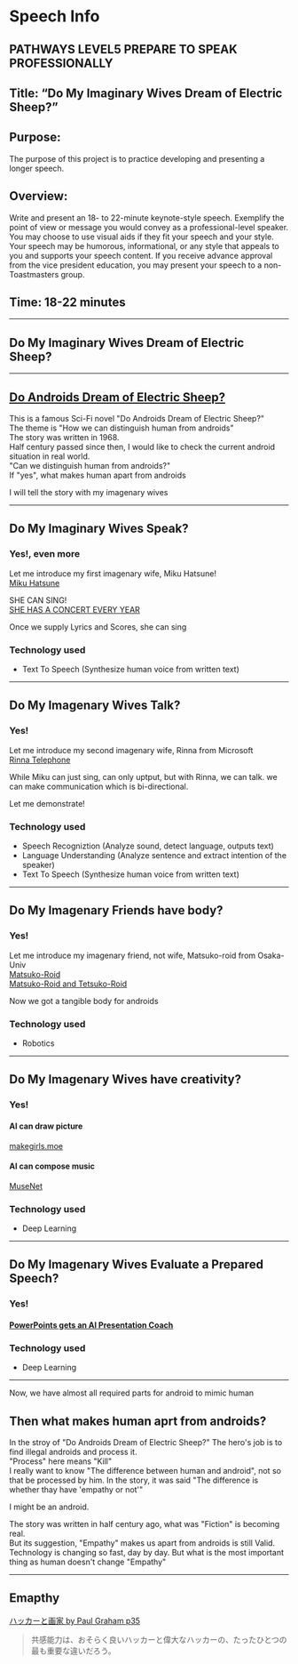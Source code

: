 # Speech Info
## PATHWAYS LEVEL5 PREPARE TO SPEAK PROFESSIONALLY                                                     
## Title: “Do My Imaginary Wives Dream of Electric Sheep?”
## Purpose: 
The purpose of this project is to practice developing and presenting a longer speech.
## Overview: 
Write and present an 18- to 22-minute keynote-style speech. Exemplify the point of view or message you would convey as a professional-level speaker. You may choose to use visual aids if they fit your speech and your style. Your speech may be humorous, informational, or any style that appeals to you and supports your speech content. If you receive advance approval from the vice president education, you may present your speech to a non-Toastmasters group.
## Time: 18-22 minutes

---

## Do My Imaginary Wives Dream of Electric Sheep?

---
## [Do Androids Dream of Electric Sheep? ](https://www.amazon.co.jp/dp/4150102295)

This is a famous Sci-Fi novel "Do Androids Dream of Electric Sheep?"  
The theme is "How we can distinguish human from androids"  
The story was written in 1968.  
Half century passed since then, I would like to check the current android situation in real world.  
"Can we distinguish human from androids?"  
If "yes", what makes human apart from androids  
  
I will tell the story with my imagenary wives

---
## Do My Imaginary Wives Speak?
### Yes!, even more
Let me introduce my first imagenary wife, Miku Hatsune!  
[Miku Hatsune](https://ec.crypton.co.jp/pages/prod/vocaloid/cv01)  
  
SHE CAN SING!  
[SHE HAS A CONCERT EVERY YEAR](https://www.youtube.com/watch?v=Siv_TqboKcg)  
  
Once we supply Lyrics and Scores, she can sing  
### Technology used
- Text To Speech (Synthesize human voice from written text)

---
## Do My Imagenary Wives Talk?
### Yes!
Let me introduce my second imagenary wife, Rinna from Microsoft  
[Rinna Telephone](https://www.rinna.jp/platform/phonecall)

While Miku can just sing, can only uptput, but with Rinna, we can talk. we can make communication which is bi-directional.  
  
Let me demonstrate!
### Technology used
- Speech Recogniztion (Analyze sound, detect language, outputs text)
- Language Understanding (Analyze sentence and extract intention of the speaker)
- Text To Speech (Synthesize human voice from written text)

---
## Do My Imagenary Friends have body?
### Yes!
Let me introduce my imagenary friend, not wife, Matsuko-roid from Osaka-Univ  
[Matsuko-Roid](https://naturaleight.co.jp/matsukoroid/)  
[Matsuko-Roid and Tetsuko-Roid](https://www.youtube.com/watch?v=fU0fmF2N2qk)  
  
Now we got a tangible body for androids  
### Technology used
- Robotics

---
## Do My Imagenary Wives have creativity?
### Yes!
#### AI can draw picture
[makegirls.moe](https://make.girls.moe/#/)
#### AI can compose music
[MuseNet](https://openai.com/blog/musenet/)
### Technology used
- Deep Learning

---
## Do My Imagenary Wives Evaluate a Prepared Speech?
### Yes!
#### [PowerPoints gets an AI Presentation Coach](https://techcrunch.com/2019/06/18/microsofts-powerpoint-will-use-ai-to-make-you-a-better-public-speaker/)
### Technology used
- Deep Learning

---
Now, we have almost all required parts for android to mimic human  
## Then what makes human aprt from androids?
In the stroy of "Do Androids Dream of Electric Sheep?" The hero's job is to find illegal androids and process it.  
"Process" here means "Kill"  
I really want to know "The difference between human and android", not so that be processed by him.
In the story, it was said "The difference is whether thay have 'empathy or not'"  
  
I might be an android.

The story was written in half century ago, what was "Fiction" is becoming real.  
But its suggestion, "Empathy" makes us apart from androids is still Valid.  
Technology is changing so fast, day by day.
But what is the most important thing as human doesn't change
"Empathy"

---

## Emapthy
[ハッカーと画家 by Paul Graham p35](https://www.amazon.co.jp/dp/4274065979/)  
> 共感能力は、おそらく良いハッカーと偉大なハッカーの、たったひとつの最も重要な違いだろう。
